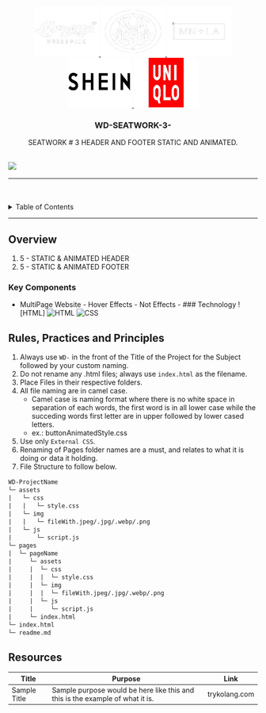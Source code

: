 <a name="readme-top">

<br/>

<br />
<div align="center">
  <a href="[https://github.com/BluesEscoto]">
    <img src="./assets/img/grasya-removebg-preview.png" alt="Nyebe" width="130" height="100">
    <img src="./assets/img/highminds-removebg-preview.png" alt="Nyebe" width="130" height="100">
    <img src="./assets/img/MNLA_1-removebg-preview.png" alt="Nyebe" width="130" height="100">
    <img src="./assets/img/shein_bg_removed-removebg-preview.png" alt="Nyebe" width="130" height="100">
    <img src="./assets/img/uniqlo_bg_removed-removebg-preview.png" alt="Nyebe" width="130" height="100">
  </a>
  <h3 align="center">WD-SEATWORK-3-</h3>
</div>
<div align="center">
  SEATWORK # 3 HEADER AND FOOTER STATIC AND ANIMATED.
</div>

<br />

![](https://visit-counter.vercel.app/counter.png?page=BluesEscoto/WD-Seatwork-3-)

---

<br />
<br />

<details>
  <summary>Table of Contents</summary>
  <ol>
    <li>
      <a href="#overview">Overview</a>
      <ol>
        <li>
          <a href="#key-components">Key Components</a>
        </li>
        <li>
          <a href="#technology">Technology</a>
        </li>
      </ol>
    </li>
    <li>
      <a href="#rule,-practices-and-principles">Rules, Practices and Principles</a>
    </li>
    <li>
      <a href="#resources">Resources</a>
    </li>
  </ol>
</details>

---

## Overview

1. 5 - STATIC & ANIMATED HEADER
2. 5 - STATIC & ANIMATED FOOTER

### Key Components
- MultiPage Website - Hover Effects - Not Effects - ### Technology ![HTML]
![HTML](https://img.shields.io/badge/HTML-E34F26?style=for-the-badge&logo=html5&logoColor=white)
![CSS](https://img.shields.io/badge/CSS-1572B6?style=for-the-badge&logo=css3&logoColor=white)

## Rules, Practices and Principles
1. Always use `WD-` in the front of the Title of the Project for the Subject followed by your custom naming.
2. Do not rename any .html files; always use `index.html` as the filename.
3. Place Files in their respective folders.
4. All file naming are in camel case.
   - Camel case is naming format where there is no white space in separation of each words, the first word is in all lower case while the succeding words first letter are in upper followed by lower cased letters.
   - ex.: buttonAnimatedStyle.css
5. Use only `External CSS`.
6. Renaming of Pages folder names are a must, and relates to what it is doing or data it holding.
7. File Structure to follow below.

```
WD-ProjectName
└─ assets
|   └─ css
|   |   └─ style.css
|   └─ img
|   |   └─ fileWith.jpeg/.jpg/.webp/.png
|   └─ js
|       └─ script.js
└─ pages
|  └─ pageName
|     └─ assets
|     |  └─ css
|     |  |  └─ style.css
|     |  └─ img
|     |  |  └─ fileWith.jpeg/.jpg/.webp/.png
|     |  └─ js
|     |     └─ script.js
|     └─ index.html
└─ index.html
└─ readme.md
```

## Resources

| Title | Purpose | Link |
|-|-|-|
| Sample Title | Sample purpose would be here like this and this is the example of what it is. | trykolang.com |
